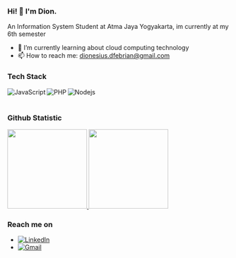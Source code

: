 ### Hi! 👋 I'm Dion.

An Information System Student at Atma Jaya Yogyakarta, im currently at my 6th semester 


- 🌱 I’m currently learning about cloud computing technology 
- 📫 How to reach me: dionesius.dfebrian@gmail.com

### Tech Stack
  <a href="#"><img align="left" alt="JavaScript" title="JavaScript" src="https://img.shields.io/badge/JavaScript-F7DF1E?style=for-the-badge&logo=javascript&logoColor=black"/></a>
  <a href="#"><img align="left" alt="PHP" title="PHP" src="https://img.shields.io/badge/PHP-777BB4?style=for-the-badge&logo=php&logoColor=white" /></a>
  <a href="#"><img align="left" alt="Nodejs" title="Nodejs" src="https://img.shields.io/badge/Node.js-43853D?style=for-the-badge&logo=node.js&logoColor=white" /></a>
 
  <br>
  <br>
  
### Github Statistic
<p align="left">
<a href="https://github.com/diegratia">
  <img height="180em" src="https://github-readme-stats-eight-theta.vercel.app/api?username=diegratia&show_icons=true&theme=algolia&include_all_commits=true&count_private=true"/>
  <img height="180em" src="https://github-readme-stats-eight-theta.vercel.app/api/top-langs/?username=diegratia&layout=compact&langs_count=8&theme=algolia"/>
</a>
</p>

### Reach me on
- <a href="https://www.linkedin.com/in/dionesius-diegratia-febrian-291176159/"><img alt="LinkedIn" src="https://img.shields.io/badge/linkedin%20-%230077B5.svg?&style=flat&logo=linkedin&logoColor=white"/></a>
- <a href="d.diegratiafebrian@gmail.com "><img alt="Gmail" src="https://img.shields.io/badge/Gmail-D14836?style=flat&logo=gmail&logoColor=white" /></a> &nbsp;
